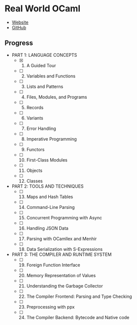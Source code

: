 # Real World OCaml
- [Website](https://dev.realworldocaml.org/)
- [GitHub](https://github.com/realworldocaml/book)

## Progress

- PART 1: LANGUAGE CONCEPTS
    - [x] 1. A Guided Tour
    - [ ] 2. Variables and Functions
    - [ ] 3. Lists and Patterns
    - [ ] 4. Files, Modules, and Programs
    - [ ] 5. Records
    - [ ] 6. Variants
    - [ ] 7. Error Handling
    - [ ] 8. Imperative Programming
    - [ ] 9. Functors
    - [ ] 10. First-Class Modules
    - [ ] 11. Objects
    - [ ] 12. Classes
- PART 2: TOOLS AND TECHNIQUES
    - [ ] 13. Maps and Hash Tables
    - [ ] 14. Command-Line Parsing
    - [ ] 15. Concurrent Programming with Async
    - [ ] 16. Handling JSON Data
    - [ ] 17. Parsing with OCamllex and Menhir
    - [ ] 18. Data Serialization with S-Expressions
- PART 3: THE COMPILER AND RUNTIME SYSTEM
    - [ ] 19. Foreign Function Interface
    - [ ] 20. Memory Representation of Values
    - [ ] 21. Understanding the Garbage Collector
    - [ ] 22. The Compiler Frontend: Parsing and Type Checking
    - [ ] 23. Preprocessing with ppx
    - [ ] 24. The Compiler Backend: Bytecode and Native code
